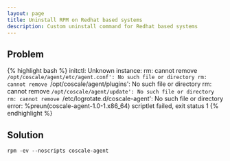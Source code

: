 ```yaml
---
layout: page
title: Uninstall RPM on Redhat based systems
description: Custom uninstall command for Redhat based systems
---
```


## Problem

{% highlight bash %}
initctl: Unknown instance:
rm: cannot remove `/opt/coscale/agent/etc/agent.conf': No such file or directory
rm: cannot remove `/opt/coscale/agent/plugins': No such file or directory
rm: cannot remove `/opt/coscale/agent/update': No such file or directory
rm: cannot remove `/etc/logrotate.d/coscale-agent': No such file or directory
error: %preun(coscale-agent-1.0-1.x86_64) scriptlet failed, exit status 1
{% endhighlight %}

## Solution

`rpm -ev --noscripts coscale-agent`
